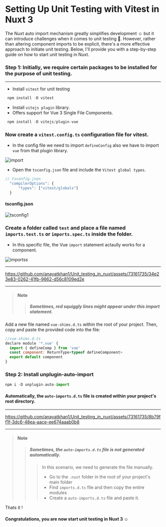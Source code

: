 # Setting Up Unit Testing with Vitest in Nuxt 3

<p> The Nuxt auto import mechanism greatly simplifies development ☺️ but it can introduce challenges when it comes to unit testing 🥹. 
However, rather than altering component imports to be explicit, there's a more effective approach to initiate unit testing. 
Below, I'll provide you with a step-by-step guide on how to start unit testing in Nuxt. </p>


### Step 1: Initially, we require certain packages to be installed for the purpose of unit testing.

----------
- Install `vitest` for unit testing
  
 ```js
  npm install -D vitest
  ```
- Install `vitejs plugin` library. 
- Offers support for Vue 3 Single File Components.

 ```js
  npm install -D vitejs/plugin-vue
  ```

### Now create a `vitest.config.ts` configuration file for vitest.

 - In the config file we need to import `defineConfig` also we have to import `vue` from that plugin library.
  
![import](https://github.com/anayatkhan1/oneheadlight/assets/73161735/63317623-993a-4e16-8ce6-84acf20d3df0)

  - Open the `tsconfig.json` file and include the `Vitest global types`.
  
  ```js
  // tsconfig.json
    "compilerOptions": {
        "types": ["vitest/globals"]
    }
```
   #### tsconfig.json
    
  ![tsconfig1](https://github.com/anayatkhan1/oneheadlight/assets/73161735/c63c39f8-0a08-4539-bce4-1b30f96e99cc)
  

### Create a folder called `test` and place a file named `imports.test.ts` or `imports.spec.ts` inside the folder.

- In this specific file, the Vue `import` statement actaully works for a component.
  
 ![importss](https://github.com/anayatkhan1/oneheadlight/assets/73161735/8de72fc8-03cd-4646-9733-5b56f162f61a)
 
---

https://github.com/anayatkhan1/Unit_testing_in_nuxt/assets/73161735/34e23e83-0262-41fb-9662-d56c8109ed2e

---
> #### **Note**
> > ##### Sometimes, red squiggly lines might appear under this import statement.

  Add a new file named `vue-shims.d.ts` within the root of your project. Then, copy and paste the provided code into the file:
   
  ```js
  //vue-shims.d.ts
  declare module '*.vue' {
    import { defineComp } from 'vue'
    const component: ReturnType<typeof defineComponent>
    export default component
  }
  ```

### Step 2: Install unplugin-auto-import 
  
 ```js
 npm i -D unplugin-auto-import
```

#### Automatically, the `auto-imports.d.ts` file is created within your project's root directory. 

---

https://github.com/anayatkhan1/Unit_testing_in_nuxt/assets/73161735/8b79ff1f-3dc6-48ea-aace-ee674aaab0b8

---
> #### **Note**
> > ##### Sometimes, the `auto-imports.d.ts` file is not generated automatically.
> > > In this scenario, we need to generate the file manually.
> > > - Go to the `.nuxt` folder in the root of your project's main folder
> > > - Find `imports.d.ts` file and then copy the entire modules
> > > - Create a `auto-imports.d.ts` file and paste it.

Thats it !

#### Congratulations, you are now start unit testing in Nuxt 3 ☺️
